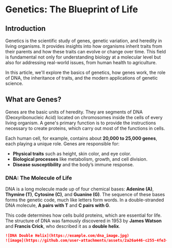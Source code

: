 # Genetics: The Blueprint of Life

## Introduction

Genetics is the scientific study of genes, genetic variation, and heredity in living organisms. It provides insights into how organisms inherit traits from their parents and how these traits can evolve or change over time. This field is fundamental not only for understanding biology at a molecular level but also for addressing real-world issues, from human health to agriculture.

In this article, we'll explore the basics of genetics, how genes work, the role of DNA, the inheritance of traits, and the modern applications of genetic science.

## What are Genes?

Genes are the basic units of heredity. They are segments of DNA (Deoxyribonucleic Acid) located on chromosomes inside the cells of every living organism. A gene's primary function is to provide the instructions necessary to create proteins, which carry out most of the functions in cells.

Each human cell, for example, contains about **20,000 to 25,000 genes**, each playing a unique role. Genes are responsible for:

- **Physical traits** such as height, skin color, and eye color.
- **Biological processes** like metabolism, growth, and cell division.
- **Disease susceptibility** and the body’s immune response.

### DNA: The Molecule of Life

DNA is a long molecule made up of four chemical bases: **Adenine (A)**, **Thymine (T)**, **Cytosine (C)**, and **Guanine (G)**. The sequence of these bases forms the genetic code, much like letters form words. In a double-stranded DNA molecule, **A pairs with T** and **C pairs with G**.

This code determines how cells build proteins, which are essential for life. The structure of DNA was famously discovered in 1953 by **James Watson** and **Francis Crick**, who described it as a **double helix**.

```markdown
![DNA Double Helix](https://example.com/dna_image.jpg)
![image](https://github.com/user-attachments/assets/2a26a446-c255-4fe3-b342-62da4f805bd5)
